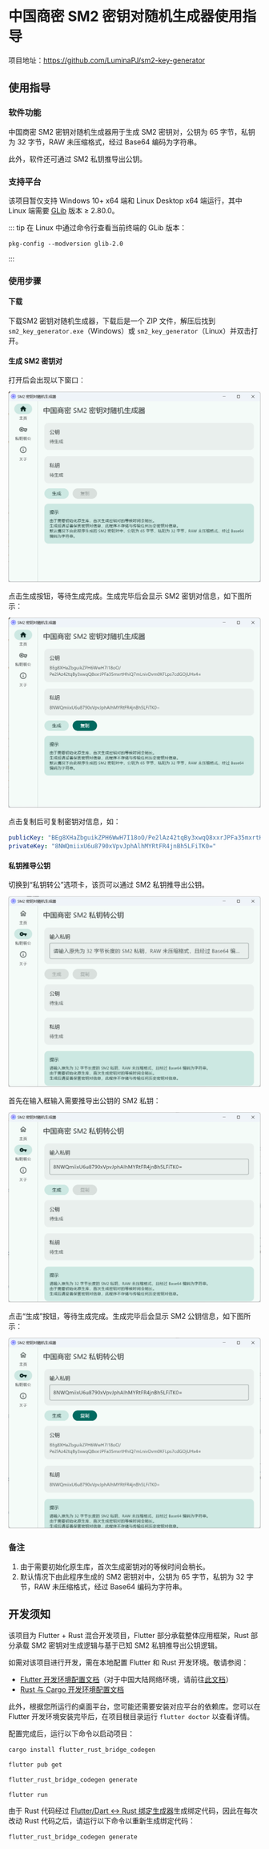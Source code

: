 # 中国商密 SM2 密钥对随机生成器使用指导

项目地址：https://github.com/LuminaPJ/sm2-key-generator

## 使用指导

### 软件功能

中国商密 SM2 密钥对随机生成器用于生成 SM2 密钥对，公钥为 65 字节，私钥为 32 字节，RAW 未压缩格式，经过 Base64 编码为字符串。

此外，软件还可通过 SM2 私钥推导出公钥。

### 支持平台

该项目暂仅支持 Windows 10+ x64 端和 Linux Desktop x64 端运行，其中 Linux 端需要 [GLib](https://docs.gtk.org/glib/) 版本 ≥ 2.80.0。

::: tip
在 Linux 中通过命令行查看当前终端的 GLib 版本：

```Shell
pkg-config --modversion glib-2.0
```
:::

### 使用步骤

#### 下载

下载SM2 密钥对随机生成器，下载后是一个 ZIP 文件，解压后找到 `sm2_key_generator.exe`（Windows）或 `sm2_key_generator`（Linux）并双击打开。

#### 生成 SM2 密钥对

打开后会出现以下窗口：

![](/assets/Images/sm2-1.png)

点击生成按钮，等待生成完成。生成完毕后会显示 SM2 密钥对信息，如下图所示：

![](/assets/Images/sm2-2.png)

点击复制后可复制密钥对信息，如：

```Yaml
publicKey: "BEg8XHaZbguikZPH6WwH7I18oO/Pe2lAz42tqBy3xwqQ8xxrJPFa35mxrtHhiQ7mLnivDvm0KFLps7cdGOjUHx4="
privateKey: "8NWQmiixU6u8790xVpvJphAlhMYRtFR4jnBh5LFiTK0="
```

#### 私钥推导公钥

切换到“私钥转公”选项卡，该页可以通过 SM2 私钥推导出公钥。

![](/assets/Images/sm2-3.png)

首先在输入框输入需要推导出公钥的 SM2 私钥：

![](/assets/Images/sm2-4.png)

点击“生成”按钮，等待生成完成。生成完毕后会显示 SM2 公钥信息，如下图所示：

![](/assets/Images/sm2-5.png)

### 备注

1. 由于需要初始化原生库，首次生成密钥对的等候时间会稍长。
2. 默认情况下由此程序生成的 SM2 密钥对中，公钥为 65 字节，私钥为 32 字节，RAW 未压缩格式，经过 Base64 编码为字符串。

## 开发须知

该项目为 Flutter + Rust 混合开发项目，Flutter 部分承载整体应用框架，Rust 部分承载 SM2 密钥对生成逻辑与基于已知 SM2 私钥推导出公钥逻辑。

如需对该项目进行开发，需在本地配置 Flutter 和 Rust 开发环境。敬请参阅：

- [Flutter 开发环境配置文档](https://docs.flutter.dev/get-started/install)（对于中国大陆网络环境，请前往[此文档](https://docs.flutter.cn/get-started/install)）
- [Rust 与 Cargo 开发环境配置文档](https://www.rust-lang.org/zh-CN/tools/install)

此外，根据您所运行的桌面平台，您可能还需要安装对应平台的依赖库。您可以在 Flutter 开发环境安装完毕后，在项目根目录运行 `flutter doctor` 以查看详情。

配置完成后，运行以下命令以启动项目：

```Shell
cargo install flutter_rust_bridge_codegen
```

```Shell
flutter pub get
```

```Shell
flutter_rust_bridge_codegen generate
```

```Shell
flutter run
```

由于 Rust 代码经过 [Flutter/Dart <-> Rust 绑定生成器](https://cjycode.com/flutter_rust_bridge/)生成绑定代码，因此在每次改动 Rust 代码之后，请运行以下命令以重新生成绑定代码：

```Shell
flutter_rust_bridge_codegen generate
```

